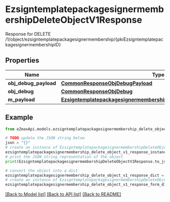 # EzsigntemplatepackagesignermembershipDeleteObjectV1Response

Response for DELETE /1/object/ezsigntemplatepackagesignermembership/{pkiEzsigntemplatepackagesignermembershipID}

## Properties

Name | Type | Description | Notes
------------ | ------------- | ------------- | -------------
**obj_debug_payload** | [**CommonResponseObjDebugPayload**](CommonResponseObjDebugPayload.md) |  | 
**obj_debug** | [**CommonResponseObjDebug**](CommonResponseObjDebug.md) |  | [optional] 
**m_payload** | [**EzsigntemplatepackagesignermembershipDeleteObjectV1ResponseMPayload**](EzsigntemplatepackagesignermembershipDeleteObjectV1ResponseMPayload.md) |  | 

## Example

```python
from eZmaxApi.models.ezsigntemplatepackagesignermembership_delete_object_v1_response import EzsigntemplatepackagesignermembershipDeleteObjectV1Response

# TODO update the JSON string below
json = "{}"
# create an instance of EzsigntemplatepackagesignermembershipDeleteObjectV1Response from a JSON string
ezsigntemplatepackagesignermembership_delete_object_v1_response_instance = EzsigntemplatepackagesignermembershipDeleteObjectV1Response.from_json(json)
# print the JSON string representation of the object
print(EzsigntemplatepackagesignermembershipDeleteObjectV1Response.to_json())

# convert the object into a dict
ezsigntemplatepackagesignermembership_delete_object_v1_response_dict = ezsigntemplatepackagesignermembership_delete_object_v1_response_instance.to_dict()
# create an instance of EzsigntemplatepackagesignermembershipDeleteObjectV1Response from a dict
ezsigntemplatepackagesignermembership_delete_object_v1_response_form_dict = ezsigntemplatepackagesignermembership_delete_object_v1_response.from_dict(ezsigntemplatepackagesignermembership_delete_object_v1_response_dict)
```
[[Back to Model list]](../README.md#documentation-for-models) [[Back to API list]](../README.md#documentation-for-api-endpoints) [[Back to README]](../README.md)



